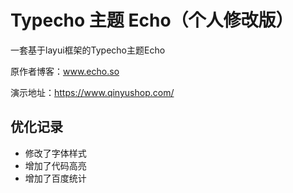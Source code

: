 # Typecho 主题 Echo（个人修改版）

一套基于layui框架的Typecho主题Echo

原作者博客：www.echo.so

演示地址：https://www.qinyushop.com/


## 优化记录
- 修改了字体样式
- 增加了代码高亮
- 增加了百度统计
